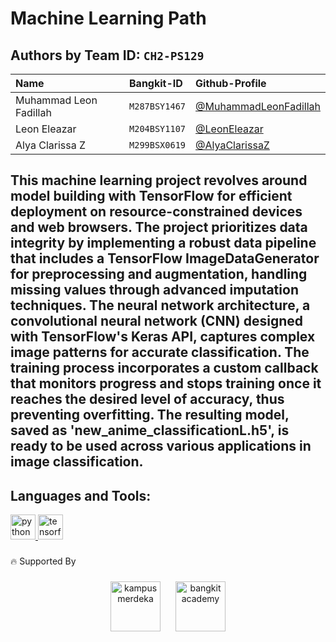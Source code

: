 # Machine Learning Path
## Authors by Team ID: `CH2-PS129`
| Name | Bangkit-ID     | Github-Profile                       |
| :-------- | :------- | :-------------------------------- |
| Muhammad Leon Fadillah      | `M287BSY1467` | [@MuhammadLeonFadillah](https://github.com/23Leon) |
| Leon Eleazar      | `M204BSY1107` | [@LeonEleazar](https://github.com/leonnn69) |
| Alya Clarissa Z      | `M299BSX0619` | [@AlyaClarissaZ](https://github.com/ceylarissa) |

## This machine learning project revolves around model building with TensorFlow for efficient deployment on resource-constrained devices and web browsers. The project prioritizes data integrity by implementing a robust data pipeline that includes a TensorFlow ImageDataGenerator for preprocessing and augmentation, handling missing values through advanced imputation techniques. The neural network architecture, a convolutional neural network (CNN) designed with TensorFlow's Keras API, captures complex image patterns for accurate classification. The training process incorporates a custom callback that monitors progress and stops training once it reaches the desired level of accuracy, thus preventing overfitting. The resulting model, saved as 'new_anime_classificationL.h5', is ready to be used across various applications in image classification.

## Languages and Tools:
<a href="https://www.python.org/" target="_blank" rel="noreferrer">
    <img src="https://www.vectorlogo.zone/logos/python/python-icon.svg" alt="python" width="40" height="40"/>
</a>
<a href="https://www.tensorflow.org/" target="_blank" rel="noreferrer">
    <img src="https://www.vectorlogo.zone/logos/tensorflow/tensorflow-icon.svg" alt="tensorflow" width="40" height="40"/>
</a>

###

🔥 Supported By

###

<div align="center">
  <img src="https://lldikti10.id/public/img/informasi/berita/MASTER.png" height="80" alt="kampus merdeka" style="margin-right:20px;"/>
  <img src="https://storage.googleapis.com/kampusmerdeka_kemdikbud_go_id/mitra/mitra_af66db2e-0997-4f52-9cc0-a14412eeeab9.png" height="80" alt="bangkit academy" style="margin-right:left0px;"/>
  
</div>

###
